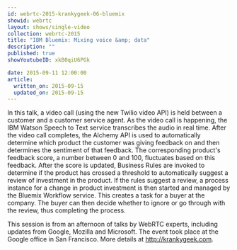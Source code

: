 ```yaml
---
id: webrtc-2015-krankygeek-06-bluemix
showid: webrtc
layout: shows/single-video
collection: webrtc-2015
title: "IBM Bluemix: Mixing voice &amp; data"
description: ""
published: true
showYoutubeID: xkB0qiU6PGk

date: 2015-09-11 12:00:00
article:
  written_on: 2015-09-15
  updated_on: 2015-09-15
---
```

In this talk, a video call (using the new Twilio video API) is held between a customer and a customer service agent. As the video call is happening, the IBM Watson Speech to Text service transcribes the audio in real time. After the video call completes, the Alchemy API is used to automatically determine which product the customer was giving feedback on and then determines the sentiment of that feedback. The corresponding product's feedback score, a number between 0 and 100, fluctuates based on this feedback. After the score is updated, Business Rules are invoked to determine if the product has crossed a threshold to automatically suggest a review of investment in the product. If the rules suggest a review, a process instance for a change in product investment is then started and managed by the Bluemix Workflow service. This creates a task for a buyer at the company. The buyer can then decide whether to ignore or go through with the review, thus completing the process.

This session is from an afternoon of talks by WebRTC experts, including updates from Google, Mozilla and Microsoft. The event took place at the Google office in San Francisco. More details at http://krankygeek.com.

